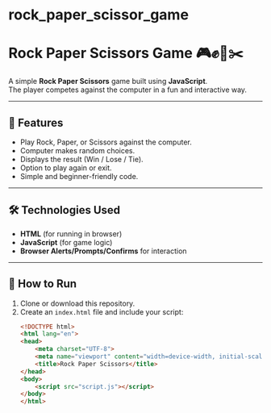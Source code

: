 ﻿# rock_paper_scissor_game

 # Rock Paper Scissors Game 🎮✊📄✂️

A simple **Rock Paper Scissors** game built using **JavaScript**.  
The player competes against the computer in a fun and interactive way.

---

## 📌 Features
- Play Rock, Paper, or Scissors against the computer.
- Computer makes random choices.
- Displays the result (Win / Lose / Tie).
- Option to play again or exit.
- Simple and beginner-friendly code.

---

## 🛠️ Technologies Used
- **HTML** (for running in browser)
- **JavaScript** (for game logic)
- **Browser Alerts/Prompts/Confirms** for interaction

---

## 🚀 How to Run
1. Clone or download this repository.
2. Create an `index.html` file and include your script:
   ```html
   <!DOCTYPE html>
   <html lang="en">
   <head>
       <meta charset="UTF-8">
       <meta name="viewport" content="width=device-width, initial-scale=1.0">
       <title>Rock Paper Scissors</title>
   </head>
   <body>
       <script src="script.js"></script>
   </body>
   </html>



